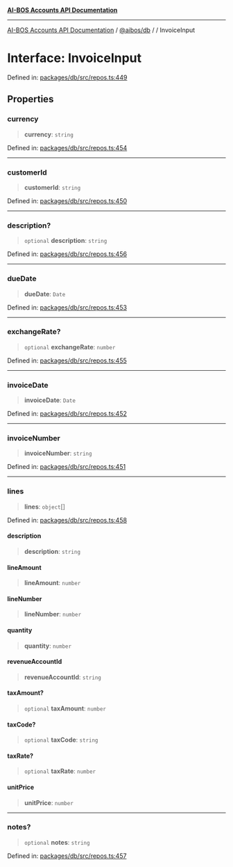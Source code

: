 [**AI-BOS Accounts API Documentation**](../../../README.md)

***

[AI-BOS Accounts API Documentation](../../../README.md) / [@aibos/db](../README.md) / [](../README.md) / InvoiceInput

# Interface: InvoiceInput

Defined in: [packages/db/src/repos.ts:449](https://github.com/pohlai88/accounts/blob/48103fb36d28b2b9bfb33472b6de2f719773cde9/packages/db/src/repos.ts#L449)

## Properties

### currency

> **currency**: `string`

Defined in: [packages/db/src/repos.ts:454](https://github.com/pohlai88/accounts/blob/48103fb36d28b2b9bfb33472b6de2f719773cde9/packages/db/src/repos.ts#L454)

***

### customerId

> **customerId**: `string`

Defined in: [packages/db/src/repos.ts:450](https://github.com/pohlai88/accounts/blob/48103fb36d28b2b9bfb33472b6de2f719773cde9/packages/db/src/repos.ts#L450)

***

### description?

> `optional` **description**: `string`

Defined in: [packages/db/src/repos.ts:456](https://github.com/pohlai88/accounts/blob/48103fb36d28b2b9bfb33472b6de2f719773cde9/packages/db/src/repos.ts#L456)

***

### dueDate

> **dueDate**: `Date`

Defined in: [packages/db/src/repos.ts:453](https://github.com/pohlai88/accounts/blob/48103fb36d28b2b9bfb33472b6de2f719773cde9/packages/db/src/repos.ts#L453)

***

### exchangeRate?

> `optional` **exchangeRate**: `number`

Defined in: [packages/db/src/repos.ts:455](https://github.com/pohlai88/accounts/blob/48103fb36d28b2b9bfb33472b6de2f719773cde9/packages/db/src/repos.ts#L455)

***

### invoiceDate

> **invoiceDate**: `Date`

Defined in: [packages/db/src/repos.ts:452](https://github.com/pohlai88/accounts/blob/48103fb36d28b2b9bfb33472b6de2f719773cde9/packages/db/src/repos.ts#L452)

***

### invoiceNumber

> **invoiceNumber**: `string`

Defined in: [packages/db/src/repos.ts:451](https://github.com/pohlai88/accounts/blob/48103fb36d28b2b9bfb33472b6de2f719773cde9/packages/db/src/repos.ts#L451)

***

### lines

> **lines**: `object`[]

Defined in: [packages/db/src/repos.ts:458](https://github.com/pohlai88/accounts/blob/48103fb36d28b2b9bfb33472b6de2f719773cde9/packages/db/src/repos.ts#L458)

#### description

> **description**: `string`

#### lineAmount

> **lineAmount**: `number`

#### lineNumber

> **lineNumber**: `number`

#### quantity

> **quantity**: `number`

#### revenueAccountId

> **revenueAccountId**: `string`

#### taxAmount?

> `optional` **taxAmount**: `number`

#### taxCode?

> `optional` **taxCode**: `string`

#### taxRate?

> `optional` **taxRate**: `number`

#### unitPrice

> **unitPrice**: `number`

***

### notes?

> `optional` **notes**: `string`

Defined in: [packages/db/src/repos.ts:457](https://github.com/pohlai88/accounts/blob/48103fb36d28b2b9bfb33472b6de2f719773cde9/packages/db/src/repos.ts#L457)
